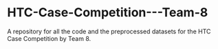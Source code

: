 # HTC-Case-Competition---Team-8
A repository for all the code and the preprocessed datasets for the HTC Case Competition by Team 8. 
